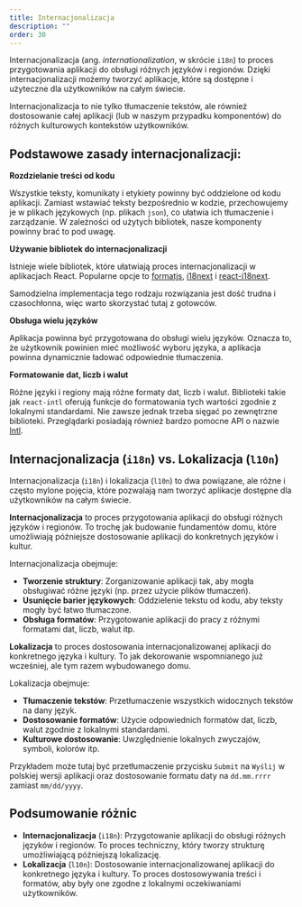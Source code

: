 ```yaml
---
title: Internacjonalizacja
description: ""
order: 30
---
```


Internacjonalizacja (ang. _internationalization_, w skrócie `i18n`) to proces przygotowania aplikacji do obsługi różnych języków i regionów. Dzięki internacjonalizacji możemy tworzyć aplikacje, które są dostępne i użyteczne dla użytkowników na całym świecie.

Internacjonalizacja to nie tylko tłumaczenie tekstów, ale również dostosowanie całej aplikacji (lub w naszym przypadku komponentów) do różnych kulturowych kontekstów użytkowników.

## Podstawowe zasady internacjonalizacji:

**Rozdzielanie treści od kodu**

Wszystkie teksty, komunikaty i etykiety powinny być oddzielone od kodu aplikacji. Zamiast wstawiać teksty bezpośrednio w kodzie, przechowujemy je w plikach językowych (np. plikach `json`), co ułatwia ich tłumaczenie i zarządzanie. W zależności od użytych bibliotek, nasze komponenty powinny brać to pod uwagę.

**Używanie bibliotek do internacjonalizacji**

Istnieje wiele bibliotek, które ułatwiają proces internacjonalizacji w aplikacjach React. Popularne opcje to [formatjs](https://formatjs.io/), [i18next](https://www.i18next.com/) i [react-i18next](https://react.i18next.com/).

Samodzielna implementacja tego rodzaju rozwiązania jest dość trudna i czasochłonna, więc warto skorzystać tutaj z gotowców.

**Obsługa wielu języków**

Aplikacja powinna być przygotowana do obsługi wielu języków. Oznacza to, że użytkownik powinien mieć możliwość wyboru języka, a aplikacja powinna dynamicznie ładować odpowiednie tłumaczenia.

**Formatowanie dat, liczb i walut**

Różne języki i regiony mają różne formaty dat, liczb i walut. Biblioteki takie jak `react-intl` oferują funkcje do formatowania tych wartości zgodnie z lokalnymi standardami. Nie zawsze jednak trzeba sięgać po zewnętrzne biblioteki. Przeglądarki posiadają również bardzo pomocne API o nazwie [Intl](https://developer.mozilla.org/en-US/docs/Web/JavaScript/Reference/Global_Objects/Intl).

## Internacjonalizacja (`i18n`) vs. Lokalizacja (`l10n`)

Internacjonalizacja (`i18n`) i lokalizacja (`l10n`) to dwa powiązane, ale różne i często mylone pojęcia, które pozwalają nam tworzyć aplikacje dostępne dla użytkowników na całym świecie.

**Internacjonalizacja** to proces przygotowania aplikacji do obsługi różnych języków i regionów. To trochę jak budowanie fundamentów domu, które umożliwiają późniejsze dostosowanie aplikacji do konkretnych języków i kultur.

Internacjonalizacja obejmuje:

- **Tworzenie struktury**: Zorganizowanie aplikacji tak, aby mogła obsługiwać różne języki (np. przez użycie plików tłumaczeń).
- **Usunięcie barier językowych**: Oddzielenie tekstu od kodu, aby teksty mogły być łatwo tłumaczone.
- **Obsługa formatów**: Przygotowanie aplikacji do pracy z różnymi formatami dat, liczb, walut itp.

**Lokalizacja** to proces dostosowania internacjonalizowanej aplikacji do konkretnego języka i kultury. To jak dekorowanie wspomnianego już wcześniej, ale tym razem wybudowanego domu.

Lokalizacja obejmuje:

- **Tłumaczenie tekstów**: Przetłumaczenie wszystkich widocznych tekstów na dany język.
- **Dostosowanie formatów**: Użycie odpowiednich formatów dat, liczb, walut zgodnie z lokalnymi standardami.
- **Kulturowe dostosowanie**: Uwzględnienie lokalnych zwyczajów, symboli, kolorów itp.

Przykładem może tutaj być przetłumaczenie przycisku `Submit` na `Wyślij` w polskiej wersji aplikacji oraz dostosowanie formatu daty na `dd.mm.rrrr` zamiast `mm/dd/yyyy`.

## Podsumowanie różnic

- **Internacjonalizacja** (`i18n`): Przygotowanie aplikacji do obsługi różnych języków i regionów. To proces techniczny, który tworzy strukturę umożliwiającą późniejszą lokalizację.
- **Lokalizacja** (`l10n`): Dostosowanie internacjonalizowanej aplikacji do konkretnego języka i kultury. To proces dostosowywania treści i formatów, aby były one zgodne z lokalnymi oczekiwaniami użytkowników.
